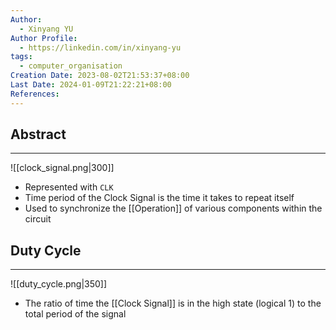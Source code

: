 ```yaml
---
Author:
  - Xinyang YU
Author Profile:
  - https://linkedin.com/in/xinyang-yu
tags:
  - computer_organisation
Creation Date: 2023-08-02T21:53:37+08:00
Last Date: 2024-01-09T21:22:21+08:00
References: 
---
```

## Abstract
---
![[clock_signal.png|300]]


- Represented with `CLK`
- Time period of the Clock Signal is the time it takes to repeat itself
- Used to synchronize the [[Operation]] of various components within the circuit

## Duty Cycle
---
![[duty_cycle.png|350]]

- The ratio of time the [[Clock Signal]] is in the high state (logical 1) to the total period of the signal